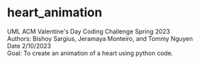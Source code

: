 # heart_animation
UML ACM Valentine's Day Coding Challenge Spring 2023 <br>
Authors: Bishoy Sargius, Jeramaya Monteiro, and Tommy Nguyen <br>
Date 2/10/2023 <br>
Goal: To create an animation of a heart using python code.
